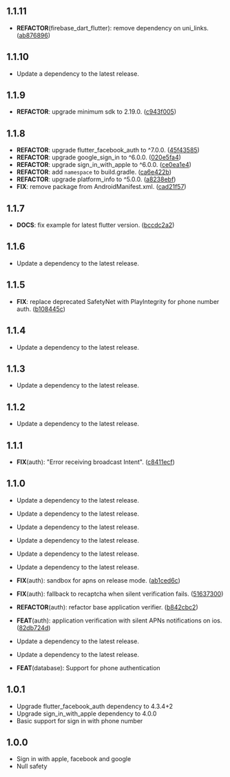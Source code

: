 ## 1.1.11

 - **REFACTOR**(firebase_dart_flutter): remove dependency on uni_links. ([ab876896](https://github.com/appsup-dart/firebase_dart/commit/ab876896985cf5ac3db7af506aa71ffacb0d59d4))

## 1.1.10

 - Update a dependency to the latest release.

## 1.1.9

 - **REFACTOR**: upgrade minimum sdk to 2.19.0. ([c943f005](https://github.com/appsup-dart/firebase_dart/commit/c943f005c5e444e845d4b64e38c28bca835211a6))

## 1.1.8

 - **REFACTOR**: upgrade flutter_facebook_auth to ^7.0.0. ([45f43585](https://github.com/appsup-dart/firebase_dart/commit/45f43585efd5de4be4c339516651118b74ed430e))
 - **REFACTOR**: upgrade google_sign_in to ^6.0.0. ([020e5fa4](https://github.com/appsup-dart/firebase_dart/commit/020e5fa4f04c255b16b4012eafe7360822954a77))
 - **REFACTOR**: upgrade sign_in_with_apple to ^6.0.0. ([ce0ea1e4](https://github.com/appsup-dart/firebase_dart/commit/ce0ea1e400af2d892204d72da390c79adbc02f55))
 - **REFACTOR**: add `namespace` to build.gradle. ([ca6e422b](https://github.com/appsup-dart/firebase_dart/commit/ca6e422b1b1201673c875808bc649b31d6656a74))
 - **REFACTOR**: upgrade platform_info to ^5.0.0. ([a8238ebf](https://github.com/appsup-dart/firebase_dart/commit/a8238ebf559a29d0e64fb67a267bc6d764ce2939))
 - **FIX**: remove package from AndroidManifest.xml. ([cad21f57](https://github.com/appsup-dart/firebase_dart/commit/cad21f579d73afb959b5198991824e36c8b075cd))

## 1.1.7

 - **DOCS**: fix example for latest flutter version. ([bccdc2a2](https://github.com/appsup-dart/firebase_dart/commit/bccdc2a26e7b8b4a87f36ddc181ca464a23c480a))

## 1.1.6

 - Update a dependency to the latest release.

## 1.1.5

 - **FIX**: replace deprecated SafetyNet with PlayIntegrity for phone number auth. ([b108445c](https://github.com/appsup-dart/firebase_dart/commit/b108445cc8b33641b4ac82566090cf4fa6bd7870))

## 1.1.4

 - Update a dependency to the latest release.

## 1.1.3

 - Update a dependency to the latest release.

## 1.1.2

 - Update a dependency to the latest release.

## 1.1.1

 - **FIX**(auth): "Error receiving broadcast Intent". ([c8411ecf](https://github.com/appsup-dart/firebase_dart/commit/c8411ecfadda60b07049caf138b1fa34b3e37c95))

## 1.1.0

 - Update a dependency to the latest release.

 - Update a dependency to the latest release.

 - Update a dependency to the latest release.

 - Update a dependency to the latest release.

 - Update a dependency to the latest release.

 - Update a dependency to the latest release.

 - **FIX**(auth): sandbox for apns on release mode. ([ab1ced6c](https://github.com/appsup-dart/firebase_dart/commit/ab1ced6cc08476fd0baa1d9cb183e2caf0da2fe3))
 - **FIX**(auth): fallback to recaptcha when silent verification fails. ([51637300](https://github.com/appsup-dart/firebase_dart/commit/5163730016a137d5011f2dc1faf6b28ce4ab0807))

 - **REFACTOR**(auth): refactor base application verifier. ([b842cbc2](https://github.com/appsup-dart/firebase_dart/commit/b842cbc295e8ffecbacf6b387cd77247be739941))
 - **FEAT**(auth): application verification with silent APNs notifications on ios. ([82db724d](https://github.com/appsup-dart/firebase_dart/commit/82db724d3702324b8f442ec80202232f9ef29e3c))

 - Update a dependency to the latest release.

 - Update a dependency to the latest release.

 - **FEAT**(database): Support for phone authentication

## 1.0.1

* Upgrade flutter_facebook_auth dependency to 4.3.4+2
* Upgrade sign_in_with_apple dependency to 4.0.0
* Basic support for sign in with phone number

## 1.0.0

* Sign in with apple, facebook and google
* Null safety

